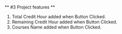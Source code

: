** #3 Project features **
1. Total Credit Hour added when Button Clicked.
2. Remaining Credit Hour added when Button Clicked.
3. Courses Name added when Button Clicked.

